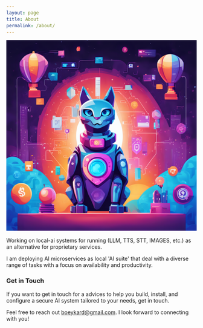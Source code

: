 ```yaml
---
layout: page
title: About
permalink: /about/
---
```


![local AI is funny, cheap and usefull](/images/ComfyUI_02828_.png "local AI is funny, cheap and usefull")

Working on local-ai systems for running (LLM, TTS, STT, IMAGES, etc.) as an alternative for proprietary services.

I am deploying AI microservices as local 'AI suite' that deal with a diverse range of tasks with a focus on availability and productivity.


### Get in Touch

If you want to get in touch for a advices to help you build, install, and configure a secure AI system tailored to your needs, get in touch.

Feel free to reach out [boeykard@gmail.com](mailto:boeykard@gmail.com). I look forward to connecting with you!
